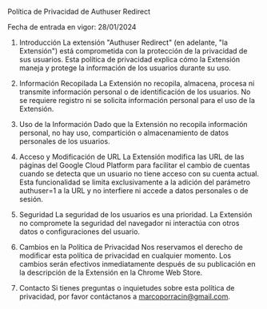 Política de Privacidad de Authuser Redirect

Fecha de entrada en vigor: 28/01/2024

1. Introducción
   La extensión "Authuser Redirect" (en adelante, "la Extensión") está comprometida con la protección de la privacidad de sus usuarios. Esta política de privacidad explica cómo la Extensión maneja y protege la información de los usuarios durante su uso.

2. Información Recopilada
   La Extensión no recopila, almacena, procesa ni transmite información personal o de identificación de los usuarios. No se requiere registro ni se solicita información personal para el uso de la Extensión.

3. Uso de la Información
   Dado que la Extensión no recopila información personal, no hay uso, compartición o almacenamiento de datos personales de los usuarios.

4. Acceso y Modificación de URL
   La Extensión modifica las URL de las páginas del Google Cloud Platform para facilitar el cambio de cuentas cuando se detecta que un usuario no tiene acceso con su cuenta actual. Esta funcionalidad se limita exclusivamente a la adición del parámetro authuser=1 a la URL y no interfiere ni accede a datos personales o de sesión.

5. Seguridad
   La seguridad de los usuarios es una prioridad. La Extensión no compromete la seguridad del navegador ni interactúa con otros datos o configuraciones del usuario.

6. Cambios en la Política de Privacidad
   Nos reservamos el derecho de modificar esta política de privacidad en cualquier momento. Los cambios serán efectivos inmediatamente después de su publicación en la descripción de la Extensión en la Chrome Web Store.

7. Contacto
   Si tienes preguntas o inquietudes sobre esta política de privacidad, por favor contáctanos a marcoporracin@gmail.com.
